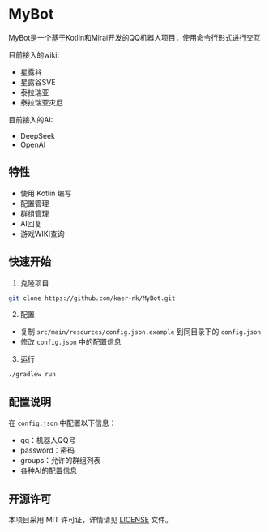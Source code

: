 # MyBot
MyBot是一个基于Kotlin和Mirai开发的QQ机器人项目，使用命令行形式进行交互

目前接入的wiki:
- 星露谷
- 星露谷SVE
- 泰拉瑞亚
- 泰拉瑞亚灾厄

目前接入的AI:
- DeepSeek
- OpenAI
## 特性

- 使用 Kotlin 编写
- 配置管理
- 群组管理
- AI回复
- 游戏WIKI查询

## 快速开始

1. 克隆项目
```bash
git clone https://github.com/kaer-nk/MyBot.git
```

2. 配置
- 复制 `src/main/resources/config.json.example` 到同目录下的 `config.json`
- 修改 `config.json` 中的配置信息

3. 运行
```bash
./gradlew run
```

## 配置说明

在 `config.json` 中配置以下信息：
- qq：机器人QQ号
- password：密码
- groups：允许的群组列表
- 各种AI的配置信息

## 开源许可

本项目采用 MIT 许可证，详情请见 [LICENSE](LICENSE) 文件。